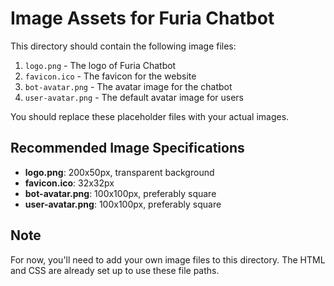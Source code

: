 # Image Assets for Furia Chatbot

This directory should contain the following image files:

1. `logo.png` - The logo of Furia Chatbot
2. `favicon.ico` - The favicon for the website
3. `bot-avatar.png` - The avatar image for the chatbot
4. `user-avatar.png` - The default avatar image for users

You should replace these placeholder files with your actual images.

## Recommended Image Specifications

- **logo.png**: 200x50px, transparent background
- **favicon.ico**: 32x32px
- **bot-avatar.png**: 100x100px, preferably square
- **user-avatar.png**: 100x100px, preferably square

## Note

For now, you'll need to add your own image files to this directory. The HTML and CSS are already set up to use these file paths.
